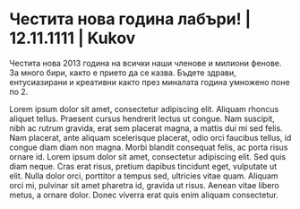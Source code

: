 # Честита нова година лабъри! | 12.11.1111 | Kukov

Честита нова 2013 година на всички наши членове и милиони фенове. За много бири, както е прието да се казва. Бъдете здрави, ентусиазирани и креативни както през миналата година умножено поне по 2.

Lorem ipsum dolor sit amet, consectetur adipiscing elit. Aliquam rhoncus aliquet tellus. Praesent cursus hendrerit lectus ut congue. Nam suscipit, nibh ac rutrum gravida, erat sem placerat magna, a mattis dui mi sed felis. Nam placerat, ante aliquam scelerisque placerat, odio orci faucibus tellus, id congue diam diam non magna. Morbi blandit consequat felis, ac porta risus ornare id. Lorem ipsum dolor sit amet, consectetur adipiscing elit. Sed quis diam neque. Cras erat risus, pretium dapibus tincidunt eget, vulputate ut elit. Nulla dolor orci, porttitor a tempus sed, ultricies vitae quam. Aliquam orci mi, pulvinar sit amet pharetra id, gravida ut risus. Aenean vitae libero metus, a ornare dolor. Donec viverra erat quis enim aliquam consectetur.